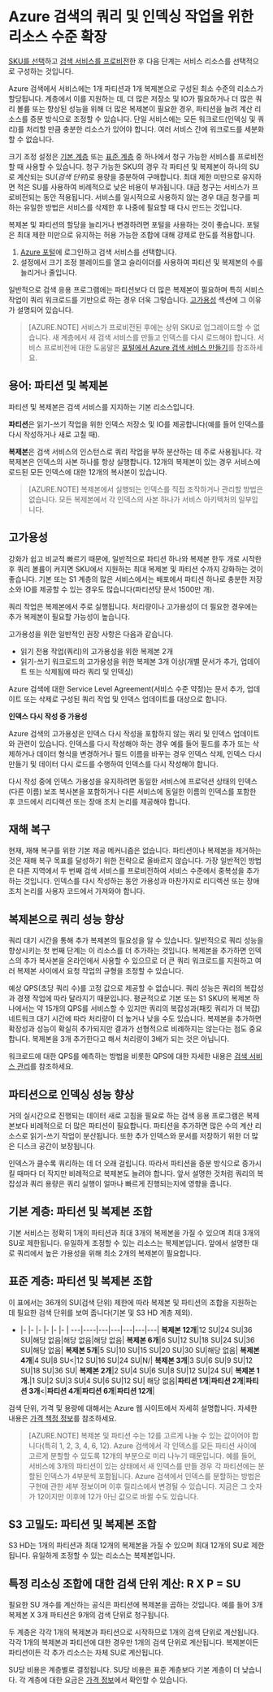<properties
	pageTitle="Azure 검색의 쿼리 및 인덱싱 작업을 위한 리소스 수준 확장 | Microsoft Azure"
	description="Azure 검색의 용량 계획은 파티션 및 복제본 컴퓨터 리소스의 조합을 기반으로 하며, 각 리소스는 청구 가능한 검색 단위로 가격이 책정됩니다."
	services="search"
	documentationCenter=""
	authors="HeidiSteen"
	manager="jhubbard"
	editor=""
    tags="azure-portal"/>

<tags
	ms.service="search"
	ms.devlang="NA"
	ms.workload="search"
	ms.topic="article"
	ms.tgt_pltfrm="na"
	ms.date="08/29/2016"
	ms.author="heidist"/>

# Azure 검색의 쿼리 및 인덱싱 작업을 위한 리소스 수준 확장

[SKU를 선택](search-sku-tier.md)하고 [검색 서비스를 프로비전](search-create-service-portal.md)한 후 다음 단계는 서비스 리소스를 선택적으로 구성하는 것입니다.

Azure 검색에서 서비스에는 1개 파티션과 1개 복제본으로 구성된 최소 수준의 리소스가 할당됩니다. 계층에서 이를 지원하는 데, 더 많은 저장소 및 IO가 필요하거나 더 많은 쿼리 볼륨 또는 향상된 성능을 위해 더 많은 복제본이 필요한 경우, 파티션을 늘려 계산 리소스를 증분 방식으로 조정할 수 있습니다. 단일 서비스에는 모든 워크로드(인덱싱 및 쿼리)를 처리할 만큼 충분한 리소스가 있어야 합니다. 여러 서비스 간에 워크로드를 세분화할 수 없습니다.

크기 조정 설정은 [기본 계층](http://aka.ms/azuresearchbasic) 또는 [표준 계층](search-limits-quotas-capacity.md) 중 하나에서 청구 가능한 서비스를 프로비전할 때 사용할 수 있습니다. 청구 가능한 SKU의 경우 각 파티션 및 복제본이 하나의 SU로 계산되는 SU(*검색 단위*)로 용량을 증분하여 구매합니다. 최대 제한 미만으로 유지하면 적은 SU를 사용하여 비례적으로 낮은 비용이 부과됩니다. 대금 청구는 서비스가 프로비전되는 동안 적용됩니다. 서비스를 일시적으로 사용하지 않는 경우 대금 청구를 피하는 유일한 방법은 서비스를 삭제한 후 나중에 필요할 때 다시 만드는 것입니다.

복제본 및 파티션의 할당을 늘리거나 변경하려면 포털을 사용하는 것이 좋습니다. 포털은 최대 제한 미만으로 유지하는 허용 가능한 조합에 대해 강제로 한도를 적용합니다.

1. [Azure 포털](https://portal.azure.com/)에 로그인하고 검색 서비스를 선택합니다.
2. 설정에서 크기 조정 블레이드를 열고 슬라이더를 사용하여 파티션 및 복제본의 수를 늘리거나 줄입니다.

일반적으로 검색 응용 프로그램에는 파티션보다 더 많은 복제본이 필요하며 특히 서비스 작업이 쿼리 워크로드를 기반으로 하는 경우 더욱 그렇습니다. [고가용성](#HA) 섹션에 그 이유가 설명되어 있습니다.

> [AZURE.NOTE] 서비스가 프로비전된 후에는 상위 SKU로 업그레이드할 수 없습니다. 새 계층에서 새 검색 서비스를 만들고 인덱스를 다시 로드해야 합니다. 서비스 프로비전에 대한 도움말은 [포털에서 Azure 검색 서비스 만들기](search-create-service-portal.md)를 참조하세요.

## 용어: 파티션 및 복제본

파티션 및 복제본은 검색 서비스를 지지하는 기본 리소스입니다.

**파티션**은 읽기-쓰기 작업을 위한 인덱스 저장소 및 IO를 제공합니다(예를 들어 인덱스를 다시 작성하거나 새로 고칠 때).

**복제본**은 검색 서비스의 인스턴스로 쿼리 작업을 부하 분산하는 데 주로 사용됩니다. 각 복제본은 인덱스의 사본 하나를 항상 실행합니다. 12개의 복제본이 있는 경우 서비스에 로드된 모든 인덱스에 대한 12개의 복사본이 있습니다.

> [AZURE.NOTE] 복제본에서 실행되는 인덱스를 직접 조작하거나 관리할 방법은 없습니다. 모든 복제본에서 각 인덱스의 사본 하나가 서비스 아키텍처의 일부입니다.

<a id="HA"></a>
## 고가용성

강화가 쉽고 비교적 빠르기 때문에, 일반적으로 파티션 하나와 복제본 한두 개로 시작한 후 쿼리 볼륨이 커지면 SKU에서 지원하는 최대 복제본 및 파티션 수까지 강화하는 것이 좋습니다. 기본 또는 S1 계층의 많은 서비스에서는 배포에서 파티션 하나로 충분한 저장소와 IO를 제공할 수 있는 경우도 많습니다(파티션당 문서 1500만 개).

쿼리 작업은 복제본에서 주로 실행됩니다. 처리량이나 고가용성이 더 필요한 경우에는 추가 복제본이 필요할 가능성이 높습니다.

고가용성을 위한 일반적인 권장 사항은 다음과 같습니다.

- 읽기 전용 작업(쿼리)의 고가용성을 위한 복제본 2개
- 읽기-쓰기 워크로드의 고가용성을 위한 복제본 3개 이상(개별 문서가 추가, 업데이트 또는 삭제됨에 따라 쿼리 및 인덱싱)

Azure 검색에 대한 Service Level Agreement(서비스 수준 약정)는 문서 추가, 업데이트 또는 삭제로 구성된 쿼리 작업 및 인덱스 업데이트를 대상으로 합니다.

**인덱스 다시 작성 중 가용성**

Azure 검색의 고가용성은 인덱스 다시 작성을 포함하지 않는 쿼리 및 인덱스 업데이트와 관련이 있습니다. 인덱스를 다시 작성해야 하는 경우 예를 들어 필드를 추가 또는 삭제하거나 데이터 형식을 변경하거나 필드 이름을 바꾸는 경우 인덱스 삭제, 인덱스 다시 만들기 및 데이터 다시 로드를 수행하여 인덱스를 다시 작성해야 합니다.

다시 작성 중에 인덱스 가용성을 유지하려면 동일한 서비스에 프로덕션 상태의 인덱스(다른 이름) 보조 복사본을 포함하거나 다른 서비스에 동일한 이름의 인덱스를 포함한 후 코드에서 리디렉션 또는 장애 조치 논리를 제공해야 합니다.

## 재해 복구

현재, 재해 복구를 위한 기본 제공 메커니즘은 없습니다. 파티션이나 복제본을 제거하는 것은 재해 복구 목표를 달성하기 위한 전략으로 올바르지 않습니다. 가장 일반적인 방법은 다른 지역에서 두 번째 검색 서비스를 프로비전하여 서비스 수준에서 중복성을 추가하는 것입니다. 인덱스를 다시 작성하는 동안 가용성과 마찬가지로 리디렉션 또는 장애 조치 논리를 사용자 코드에서 가져와야 합니다.

## 복제본으로 쿼리 성능 향상

쿼리 대기 시간을 통해 추가 복제본의 필요성을 알 수 있습니다. 일반적으로 쿼리 성능을 향상시키는 첫 번째 단계는 이 리소스를 더 추가하는 것입니다. 복제본을 추가하면 인덱스의 추가 복사본을 온라인에서 사용할 수 있으므로 더 큰 쿼리 워크로드를 지원하고 여러 복제본 사이에서 요청 작업의 규형을 조정할 수 있습니다.

예상 QPS(초당 쿼리 수)를 고정 값으로 제공할 수 없습니다. 쿼리 성능은 쿼리의 복잡성과 경쟁 작업에 따라 달라지기 때문입니다. 평균적으로 기본 또는 S1 SKU의 복제본 하나에서는 약 15개의 QPS를 서비스할 수 있지만 쿼리의 복잡성과(패킷 쿼리가 더 복잡) 네트워크 대기 시간에 따라 처리량이 더 높거나 낮을 수도 있습니다. 복제본을 추가하면 확장성과 성능이 확실히 추가되지만 결과가 선형적으로 비례하지는 않는다는 점도 중요합니다. 복제본을 3개 추가한다고 해서 처리량이 3배가 되는 것은 아닙니다.

워크로드에 대한 QPS를 예측하는 방법을 비롯한 QPS에 대한 자세한 내용은 [검색 서비스 관리](search-manage.md)를 참조하세요.

## 파티션으로 인덱싱 성능 향상

거의 실시간으로 진행되는 데이터 새로 고침을 필요로 하는 검색 응용 프로그램은 복제본보다 비례적으로 더 많은 파티션이 필요합니다. 파티션을 추가하면 많은 수의 계산 리소스로 읽기-쓰기 작업이 분산됩니다. 또한 추가 인덱스와 문서를 저장하기 위한 더 많은 디스크 공간이 보장됩니다.

인덱스가 클수록 쿼리하는 데 더 오래 걸립니다. 따라서 파티션을 증분 방식으로 증가시킬 때마다 더 작지만 비례적으로 복제본도 늘려야 합니다. 앞서 설명한 것처럼 쿼리의 복잡성과 쿼리 용량은 쿼리 실행이 얼마나 빠르게 진행되는지에 영향을 줍니다.

## 기본 계층: 파티션 및 복제본 조합

기본 서비스는 정확히 1개의 파티션과 최대 3개의 복제본을 가질 수 있으며 최대 3개의 SU로 제한됩니다. 유일하게 조정할 수 있는 리소스는 복제본입니다. 앞에서 설명한 대로 쿼리에서 높은 가용성을 위해 최소 2개의 복제본이 필요합니다.

<a id="chart"></a>
## 표준 계층: 파티션 및 복제본 조합

이 표에서는 36개의 SU(검색 단위) 제한에 따라 복제본 및 파티션의 조합을 지원하는 데 필요한 검색 단위를 보여 줍니다(기본 및 S3 HD 계층 제외).

- |- |- |- |- |- |- |
---|----|---|---|---|---|---|
**복제본 12개**|12 SU|24 SU|36 SU|해당 없음|해당 없음|해당 없음|
**복제본 6개**|6 SU|12 SU|18 SU|24 SU|36 SU|해당 없음|
**복제본 5개**|5 SU|10 SU|15 SU|20 SU|30 SU|해당 없음|
**복제본 4개**|4 SU|8 SU<|12 SU|16 SU|24 SU|N/|
**복제본 3개**|3 SU|6 SU|9 SU|12 SU|18 SU|36 SU|
**복제본 2개**|2 SU|4 SU|6 SU|8 SU|12 SU|24 SU|
**복제본 1개.**|1 SU|2 SU|3 SU|4 SU|6 SU|12 SU|
해당 없음|**파티션 1개**|**파티션 2개**|**파티션 3개**<|**파티션 4개**|**파티션 6개**|**파티션 12개**|

검색 단위, 가격 및 용량에 대해서는 Azure 웹 사이트에서 자세히 설명합니다. 자세한 내용은 [가격 책정 정보](https://azure.microsoft.com/pricing/details/search/)를 참조하세요.

> [AZURE.NOTE] 복제본 및 파티션 수는 12를 고르게 나눌 수 있는 값이어야 합니다(특히 1, 2, 3, 4, 6, 12). Azure 검색에서 각 인덱스를 모든 파티션 사이에 고르게 분할할 수 있도록 12개의 부분으로 미리 나누기 때문입니다. 예를 들어, 서비스에 3개의 파티션이 있는 상태에서 새 인덱스를 만들 경우 각 파티션에는 분할된 인덱스가 4부분씩 포함됩니다. Azure 검색에서 인덱스를 분할하는 방법은 구현에 관한 세부 정보이며 이후 릴리스에서 변경될 수 있습니다. 지금은 그 숫자가 12이지만 이후에 12가 아닌 값으로 바뀔 수도 있습니다.

## S3 고밀도: 파티션 및 복제본 조합

S3 HD는 1개의 파티션과 최대 12개의 복제본을 가질 수 있으며 최대 12개의 SU로 제한됩니다. 유일하게 조정할 수 있는 리소스는 복제본입니다.

## 특정 리소싱 조합에 대한 검색 단위 계산: R X P = SU

필요한 SU 개수를 계산하는 공식은 파티션에 복제본을 곱하는 것입니다. 예를 들어 3개 복제본 X 3개 파티션은 9개의 검색 단위로 청구됩니다.

두 계층은 각각 1개의 복제본과 파티션으로 시작하므로 1개의 검색 단위로 계산됩니다. 각각 1개의 복제본과 파티션에 대한 경우만 1개의 검색 단위로 계산됩니다. 복제본이든 파티션이든 각 추가 리소스는 자체 SU로 계산됩니다.

SU당 비용은 계층별로 결정됩니다. SU당 비용은 표준 계층보다 기본 계층이 더 낮습니다. 각 계층에 대한 요금은 [가격 정보](https://azure.microsoft.com/pricing/details/search/)에서 확인할 수 있습니다.

<!---HONumber=AcomDC_0914_2016-->